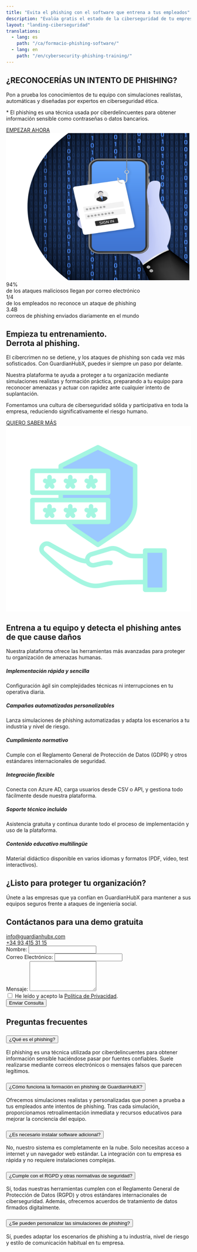```yaml
---
title: "Evita el phishing con el software que entrena a tus empleados"
description: "Evalúa gratis el estado de la ciberseguridad de tu empresa con GuardianHubX. Entrena a tu equipo contra ataques de phishing con simulaciones realistas y personalizadas."
layout: "landing-ciberseguridad"
translations:
  - lang: es
    path: "/ca/formacio-phishing-software/"
  - lang: en
    path: "/en/cybersecurity-phishing-training/"
---
```


<!-- Hero Section -->
<section class="landing-hero-section">
  <div class="container">
    <div class="row align-items-center">
      <div class="col-lg-6 landing-fade-in">
        <h1 class="landing-hero-title">¿RECONOCERÍAS UN INTENTO DE PHISHING?</h1>
        <p class="landing-hero-subtitle">Pon a prueba los conocimientos de tu equipo con simulaciones realistas, automáticas y diseñadas por expertos en ciberseguridad ética.</p>
        <p class="landing-hero-disclaimer">* El phishing es una técnica usada por ciberdelincuentes para obtener información sensible como contraseñas o datos bancarios.</p>
        <a href="/es/formacion-phishing-software#contact" class="landing-btn landing-btn-primary" rel="nofollow">
          EMPEZAR AHORA <i class="fas fa-arrow-right landing-arrow-soft-green"></i>
        </a>
      </div>
      <div class="col-lg-6 text-center landing-slide-in-right">
        <div class="landing-hero-img-wrapper">
          <img src="/img/formacion-phishing.svg" alt="Software de formación en phishing para empresas" class="landing-hero-img-custom" width="500" height="400" loading="lazy">
        </div>
      </div>
    </div>
  </div>
</section>

<!-- Stats Highlight -->
<section class="landing-stats-highlight">
  <div class="container">
    <div class="row text-center">
      <div class="col-md-4 mb-4 landing-fade-in">
        <div class="landing-stat-number">94%</div>
        <div class="landing-stat-text">de los ataques maliciosos llegan por correo electrónico</div>
      </div>
      <div class="col-md-4 mb-4 landing-fade-in">
        <div class="landing-stat-number">1/4</div>
        <div class="landing-stat-text">de los empleados no reconoce un ataque de phishing</div>
      </div>
      <div class="col-md-4 mb-4 landing-fade-in">
        <div class="landing-stat-number">3.4B</div>
        <div class="landing-stat-text">correos de phishing enviados diariamente en el mundo</div>
      </div>
    </div>
  </div>
</section>

<!-- Entrenamiento Section -->
<section class="landing-section">
  <div class="container">
    <div class="row align-items-center">
      <div class="col-lg-8 landing-slide-in-left">
        <h2 class="landing-section-title text-start">Empieza tu entrenamiento.<br>Derrota al phishing.</h2>
        <p class="mb-3 landing-text-muted">El cibercrimen no se detiene, y los ataques de phishing son cada vez más sofisticados. Con GuardianHubX, puedes ir siempre un paso por delante.</p>
        <p class="mb-3 landing-text-muted">Nuestra plataforma te ayuda a proteger a tu organización mediante simulaciones realistas y formación práctica, preparando a tu equipo para reconocer amenazas y actuar con rapidez ante cualquier intento de suplantación.</p>
        <p class="mb-4 landing-text-muted">Fomentamos una cultura de ciberseguridad sólida y participativa en toda la empresa, reduciendo significativamente el riesgo humano.</p>
        <a href="/es/formacion-phishing-software#contact" class="landing-btn landing-btn-primary" rel="nofollow">
          QUIERO SABER MÁS <i class="fas fa-arrow-right landing-arrow-soft-green"></i>
        </a>
      </div>
      <div class="col-lg-4 text-center landing-slide-in-right">
        <img src="/img/phishing-software.svg" alt="Software para formación en phishing empresarial" class="img-fluid landing-training-img" loading="lazy">
      </div>
    </div>
  </div>
</section>

<!-- Benefits Section -->
<section class="landing-section landing-section-alt">
  <div class="container">
    <h2 class="landing-section-title landing-fade-in">Entrena a tu equipo y detecta el phishing antes de que cause daños</h2>
    <p class="landing-section-subtitle landing-fade-in">Nuestra plataforma ofrece las herramientas más avanzadas para proteger tu organización de amenazas humanas.</p>
    <div class="row g-4">
      <div class="col-lg-4 col-md-6 landing-fade-in">
        <div class="landing-benefit-card">
          <div class="landing-benefit-icon">
            <i class="fas fa-rocket"></i>
          </div>
          <h5 class="landing-benefit-title">Implementación rápida y sencilla</h5>
          <p class="landing-benefit-text">Configuración ágil sin complejidades técnicas ni interrupciones en tu operativa diaria.</p>
        </div>
      </div>
      <div class="col-lg-4 col-md-6 landing-fade-in">
        <div class="landing-benefit-card">
          <div class="landing-benefit-icon">
            <i class="fas fa-robot"></i>
          </div>
          <h5 class="landing-benefit-title">Campañas automatizadas personalizables</h5>
          <p class="landing-benefit-text">Lanza simulaciones de phishing automatizadas y adapta los escenarios a tu industria y nivel de riesgo.</p>
        </div>
      </div>
      <div class="col-lg-4 col-md-6 landing-fade-in">
        <div class="landing-benefit-card">
          <div class="landing-benefit-icon">
            <i class="fas fa-shield-alt"></i>
          </div>
          <h5 class="landing-benefit-title">Cumplimiento normativo</h5>
          <p class="landing-benefit-text">Cumple con el Reglamento General de Protección de Datos (GDPR) y otros estándares internacionales de seguridad.</p>
        </div>
      </div>
      <div class="col-lg-4 col-md-6 landing-fade-in">
        <div class="landing-benefit-card">
          <div class="landing-benefit-icon">
            <i class="fas fa-plug"></i>
          </div>
          <h5 class="landing-benefit-title">Integración flexible</h5>
          <p class="landing-benefit-text">Conecta con Azure AD, carga usuarios desde CSV o API, y gestiona todo fácilmente desde nuestra plataforma.</p>
        </div>
      </div>
      <div class="col-lg-4 col-md-6 landing-fade-in">
        <div class="landing-benefit-card">
          <div class="landing-benefit-icon">
            <i class="fas fa-headset"></i>
          </div>
          <h5 class="landing-benefit-title">Soporte técnico incluido</h5>
          <p class="landing-benefit-text">Asistencia gratuita y continua durante todo el proceso de implementación y uso de la plataforma.</p>
        </div>
      </div>
      <div class="col-lg-4 col-md-6 landing-fade-in">
        <div class="landing-benefit-card">
          <div class="landing-benefit-icon">
            <i class="fas fa-graduation-cap"></i>
          </div>
          <h5 class="landing-benefit-title">Contenido educativo multilingüe</h5>
          <p class="landing-benefit-text">Material didáctico disponible en varios idiomas y formatos (PDF, vídeo, test interactivos).</p>
        </div>
      </div>
    </div>
  </div>
</section>

<div id="contact"></div>

<!-- CTA Section -->
<section class="landing-cta-section py-5">
  <div class="container text-center">
    <h2 class="landing-cta-title landing-fade-in">¿Listo para proteger tu organización?</h2>
    <p class="landing-cta-subtitle landing-fade-in">Únete a las empresas que ya confían en GuardianHubX para mantener a sus equipos seguros frente a ataques de ingeniería social.</p>
  </div>
</section>

<!-- Contact Form Section -->
<section class="landing-contact-section py-5">
  <div class="container">
    <h2 class="landing-section-title text-center mb-4">Contáctanos para una demo gratuita</h2>
    <div class="row justify-content-md-center mb-5">
      <div class="col-12 col-md-4 d-flex align-items-center justify-content-start mb-3">
        <i class="fas fa-envelope fa-2x landing-text-primary me-3"></i>
        <a href="mailto:info@guardianhubx.com" class="landing-text-muted fs-5">
          info@guardianhubx.com
        </a>
      </div>
      <div class="col-12 col-md-4 d-flex align-items-center justify-content-start mb-3">
        <i class="fas fa-phone fa-2x landing-text-primary me-3"></i>
        <a href="tel:+34934153115" class="landing-text-muted fs-5">
          +34 93 415 31 15
        </a>
      </div>
    </div>

  <form class="gform row g-4" id="contactForm" action="https://script.google.com/macros/s/AKfycbyJO3Rs4loBRevIsltI1Fcg48BH_WAtGm6Rezhea-0g_FutfYbM0MwOQfEkDI0XXGF5/exec"  method="POST" novalidate>
    <div class="col-12 col-md-6">
    <label for="name" class="form-label">Nombre:</label>
    <input type="text" id="name" name="name" class="form-control" required aria-required="true">
    </div>
    <div class="col-12 col-md-6">
    <label for="email" class="form-label">Correo Electrónico:</label>
    <input type="email" id="email" name="email" class="form-control" required aria-required="true">
    </div>    
    <div class="col-12">
    <label for="message" class="form-label">Mensaje:</label>
    <textarea id="message" name="message" rows="5" class="form-control" required aria-required="true"></textarea>
    </div>    
    <div class="col-12">
    <div class="form-check bg-light p-3 ps-5 rounded border">
        <input class="form-check-input" type="checkbox" id="privacy-policy" name="privacy-policy" required>
        <label class="form-check-label fw-bold ms-2" for="privacy-policy">
        He leído y acepto la <a href="/es/politica-de-privacidad" target="_blank" rel="noopener">Política de Privacidad</a>.
        </label>
    </div>
    </div>    
    <div class="col-12 text-center">
    <button type="submit" class="landing-btn landing-btn-primary px-5">Enviar Consulta</button>
    </div>
    <input type="hidden" name="g-recaptcha-response" id="g-recaptcha-response">
    <input type="hidden" name="_next" value="/es/gracias-phishing">
    <input type="hidden" name="_subject" value="Solicitud de información - Phishing">
    <input type="hidden" name="_autoresponse" value="Gracias por tu consulta. Nos pondremos en contacto contigo lo antes posible.">
    <input type="hidden" name="_template" value="table">
  </form>
  </div>
</section>

<!-- Scripts -->
<script src="https://cdnjs.cloudflare.com/ajax/libs/bootstrap/5.3.0/js/bootstrap.bundle.min.js"></script> 
<script>
    // Navbar scroll effect
    window.addEventListener('scroll', function() {
        const navbar = document.querySelector('.landing-navbar');
        if (navbar && window.scrollY > 50) {
            navbar.classList.add('landing-scrolled');
        } else if (navbar) {
            navbar.classList.remove('landing-scrolled');
        }
    });

    // Scroll animations
    const observerOptions = {
        threshold: 0.1,
        rootMargin: '0px 0px -50px 0px'
    };

    const observer = new IntersectionObserver(function(entries) {
        entries.forEach(entry => {
            if (entry.isIntersecting) {
                entry.target.classList.add('landing-visible');
            }
        });
    }, observerOptions);

    // Aplica animaciones a elementos visuales
    document.querySelectorAll('.landing-fade-in, .landing-slide-in-left, .landing-slide-in-right').forEach(el => {
        observer.observe(el);
    });

    // Animación de carga
    window.addEventListener('load', function() {
        document.body.style.opacity = '1';
    });
</script>

<!-- FAQ Section -->
<section class="landing-section py-5">
<div class="container">
<h2 class="landing-section-title text-center mb-4">Preguntas frecuentes</h2>
<div class="accordion" id="faqAccordion">
   
<!-- Pregunta 1 -->
<div class="accordion-item">
<h3 class="accordion-header" id="faq1">
    <button class="accordion-button collapsed" type="button" data-bs-toggle="collapse" data-bs-target="#faq1-collapse" aria-expanded="false" aria-controls="faq1-collapse">
    ¿Qué es el phishing?
    </button>
</h3>
<div id="faq1-collapse" class="accordion-collapse collapse" aria-labelledby="faq1" data-bs-parent="#faqAccordion">
    <div class="accordion-body">
    El phishing es una técnica utilizada por ciberdelincuentes para obtener información sensible haciéndose pasar por fuentes confiables. Suele realizarse mediante correos electrónicos o mensajes falsos que parecen legítimos.
    </div>
</div>
</div>

<!-- Pregunta 2 -->
<div class="accordion-item mt-3">
<h3 class="accordion-header" id="faq2">
    <button class="accordion-button collapsed" type="button" data-bs-toggle="collapse" data-bs-target="#faq2-collapse" aria-expanded="false" aria-controls="faq2-collapse">
    ¿Cómo funciona la formación en phishing de GuardianHubX?
    </button>
</h3>
<div id="faq2-collapse" class="accordion-collapse collapse" aria-labelledby="faq2" data-bs-parent="#faqAccordion">
    <div class="accordion-body">
    Ofrecemos simulaciones realistas y personalizadas que ponen a prueba a tus empleados ante intentos de phishing. Tras cada simulación, proporcionamos retroalimentación inmediata y recursos educativos para mejorar la conciencia del equipo.
    </div>
</div>
</div>

<!-- Pregunta 3 -->
<div class="accordion-item mt-3">
<h3 class="accordion-header" id="faq3">
    <button class="accordion-button collapsed" type="button" data-bs-toggle="collapse" data-bs-target="#faq3-collapse" aria-expanded="false" aria-controls="faq3-collapse">
    ¿Es necesario instalar software adicional?
    </button>
</h3>
<div id="faq3-collapse" class="accordion-collapse collapse" aria-labelledby="faq3" data-bs-parent="#faqAccordion">
    <div class="accordion-body">
    No, nuestro sistema es completamente en la nube. Solo necesitas acceso a internet y un navegador web estándar. La integración con tu empresa es rápida y no requiere instalaciones complejas.
    </div>
</div>
</div>

<!-- Pregunta 4 -->
<div class="accordion-item mt-3">
<h3 class="accordion-header" id="faq4">
    <button class="accordion-button collapsed" type="button" data-bs-toggle="collapse" data-bs-target="#faq4-collapse" aria-expanded="false" aria-controls="faq4-collapse">
    ¿Cumple con el RGPD y otras normativas de seguridad?
    </button>
</h3>
<div id="faq4-collapse" class="accordion-collapse collapse" aria-labelledby="faq4" data-bs-parent="#faqAccordion">
    <div class="accordion-body">
    Sí, todas nuestras herramientas cumplen con el Reglamento General de Protección de Datos (RGPD) y otros estándares internacionales de ciberseguridad. Además, ofrecemos acuerdos de tratamiento de datos firmados digitalmente.
    </div>
</div>
</div>

<!-- Pregunta 5 -->
<div class="accordion-item mt-3">
<h3 class="accordion-header" id="faq5">
    <button class="accordion-button collapsed" type="button" data-bs-toggle="collapse" data-bs-target="#faq5-collapse" aria-expanded="false" aria-controls="faq5-collapse">
    ¿Se pueden personalizar las simulaciones de phishing?
    </button>
</h3>
<div id="faq5-collapse" class="accordion-collapse collapse" aria-labelledby="faq5" data-bs-parent="#faqAccordion">
    <div class="accordion-body">
    Sí, puedes adaptar los escenarios de phishing a tu industria, nivel de riesgo y estilo de comunicación habitual en tu empresa.
    </div>
</div>
</div>
</div>
</div>
</section>